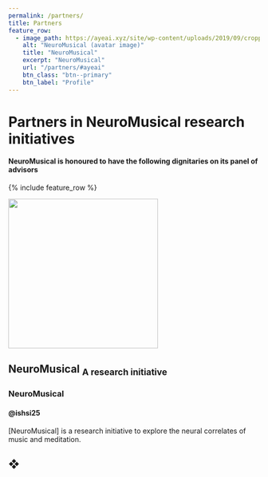 ```yaml
---
permalink: /partners/
title: Partners
feature_row:
  - image_path: https://ayeai.xyz/site/wp-content/uploads/2019/09/cropped-AyeAI-logo-cropped-tm-150x150-v2.0.svg-1.png
    alt: "NeuroMusical (avatar image)"
    title: "NeuroMusical"
    excerpt: "NeuroMusical"
    url: "/partners/#ayeai"
    btn_class: "btn--primary"
    btn_label: "Profile"
---
```


# Partners in NeuroMusical research initiatives
#### NeuroMusical  is honoured to have the following dignitaries on its panel of advisors

{% include feature_row %}

<img src="https://ayeai.xyz/site/wp-content/uploads/2019/09/cropped-AyeAI-logo-cropped-tm-150x150-v2.0.svg-1.png" alttext="AyeAI (avatar image)" width="300" height="300">

## NeuroMusical <sub>A research initiative</sub>
### NeuroMusical
#### @ishsi25

[NeuroMusical] is a research initiative to explore the neural correlates of music and meditation.

## &#10070;

